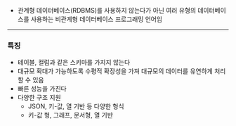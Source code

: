 - 관계형 데이터베이스(RDBMS)를 사용하지 않는다가 아닌 여러 유형의 데이터베이스를 사용하는 비관계형 데이터베이스 프로그래밍 언어임

---

### 특징

- 테이블, 컬럼과 같은 스키마를 가지지 않는다
- 대규모 확대가 가능하도록 수평적 확장성을 가져 대규모의 데이터를 유연하게 처리할 수 있음
- 빠른 성능을 가진다
- 다양한 구조 지원
    - JSON, 키-값, 열 기반 등 다양한 형식
    - 키-값 형, 그래프, 문서형, 열 기반
